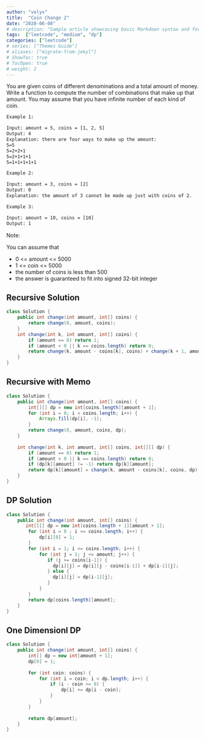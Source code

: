 ```yaml
---
author: "volyx"
title:  "Coin Change 2"
date: "2020-06-08"
# description: "Sample article showcasing basic Markdown syntax and formatting for HTML elements."
tags:  ["leetcode", "medium", "dp"]
categories: ["leetcode"]
# series: ["Themes Guide"]
# aliases: ["migrate-from-jekyl"]
# ShowToc: true
# TocOpen: true
# weight: 2
---
```


You are given coins of different denominations and a total amount of money. Write a function to compute the number of combinations that make up that amount. You may assume that you have infinite number of each kind of coin.

```txt
Example 1:

Input: amount = 5, coins = [1, 2, 5]
Output: 4
Explanation: there are four ways to make up the amount:
5=5
5=2+2+1
5=2+1+1+1
5=1+1+1+1+1

Example 2:

Input: amount = 3, coins = [2]
Output: 0
Explanation: the amount of 3 cannot be made up just with coins of 2.

Example 3:

Input: amount = 10, coins = [10] 
Output: 1
```

Note:

You can assume that

- 0 <= amount <= 5000
- 1 <= coin <= 5000
- the number of coins is less than 500
- the answer is guaranteed to fit into signed 32-bit integer

## Recursive Solution

```java
class Solution {
    public int change(int amount, int[] coins) {
        return change(0, amount, coins);
    }
    int change(int k, int amount, int[] coins) {
        if (amount == 0) return 1;
        if (amount < 0 || k == coins.length) return 0;
        return change(k, amount - coins[k], coins) + change(k + 1, amount, coins);
    }
}
```

## Recursive with Memo

```java
class Solution {
    public int change(int amount, int[] coins) {
        int[][] dp = new int[coins.length][amount + 1];
        for (int i = 0; i < coins.length; i++) {
            Arrays.fill(dp[i], -1);
        }
        return change(0, amount, coins, dp);
    }
    
    int change(int k, int amount, int[] coins, int[][] dp) {
        if (amount == 0) return 1;
        if (amount < 0 || k == coins.length) return 0;
        if (dp[k][amount] != -1) return dp[k][amount];
        return dp[k][amount] = change(k, amount - coins[k], coins, dp) + change(k + 1, amount, coins, dp);
    }
}
```

## DP Solution

```java
class Solution {
    public int change(int amount, int[] coins) {
       int[][] dp = new int[coins.length + 1][amount + 1];
        for (int i = 0 ; i <= coins.length; i++) {
            dp[i][0] = 1;
        }
        for (int i = 1; i <= coins.length; i++) {
            for (int j = 1; j <= amount; j++) {
               if (j >= coins[i-1]) {
                 dp[i][j] = dp[i][j - coins[i-1]] + dp[i-1][j];
               } else {
                 dp[i][j] = dp[i-1][j];
               }
            }
        }
        return dp[coins.length][amount];
    }
}
```

## One Dimensionl DP

```java
class Solution {
    public int change(int amount, int[] coins) {
        int[] dp = new int[amount + 1];
        dp[0] = 1;
       
        for (int coin: coins) {
            for (int i = coin; i < dp.length; i++) {
                if (i - coin >= 0) {
                    dp[i] += dp[i - coin];
                }
            }
        }
        
        return dp[amount];
    }
}
```
